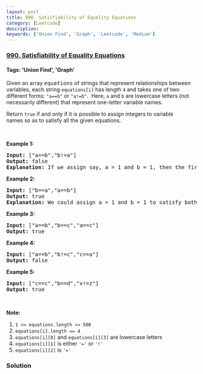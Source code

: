 ```yaml
---
layout: post
title: 990. Satisfiability of Equality Equations
category: [Leetcode]
description: 
keywords: ['Union Find', 'Graph', 'Leetcode', 'Medium']
---
```

### [990. Satisfiability of Equality Equations](https://leetcode.com/problems/satisfiability-of-equality-equations)

#### Tags: 'Union Find', 'Graph'

<div class="content__u3I1 question-content__JfgR"><div><p>Given an array <font face="monospace">equations</font> of strings that represent relationships between variables, each string <code>equations[i]</code> has length <code>4</code> and takes one of two different forms: <code>"a==b"</code> or <code>"a!=b"</code>.  Here, <code>a</code> and <code>b</code> are lowercase letters (not necessarily different) that represent one-letter variable names.</p>
<p>Return <code>true</code> if and only if it is possible to assign integers to variable names so as to satisfy all the given equations.</p>
<p> </p>
<ol>
</ol>
<div>
<p><strong>Example 1:</strong></p>
<pre><strong>Input: </strong><span id="example-input-1-1">["a==b","b!=a"]</span>
<strong>Output: </strong><span id="example-output-1">false</span>
<strong>Explanation: </strong>If we assign say, a = 1 and b = 1, then the first equation is satisfied, but not the second.  There is no way to assign the variables to satisfy both equations.
</pre>
<div>
<p><strong>Example 2:</strong></p>
<pre><strong>Input: </strong><span id="example-input-2-1">["b==a","a==b"]</span>
<strong>Output: </strong><span id="example-output-2">true</span>
<strong>Explanation: </strong>We could assign a = 1 and b = 1 to satisfy both equations.
</pre>
<div>
<p><strong>Example 3:</strong></p>
<pre><strong>Input: </strong><span id="example-input-3-1">["a==b","b==c","a==c"]</span>
<strong>Output: </strong><span id="example-output-3">true</span>
</pre>
<div>
<p><strong>Example 4:</strong></p>
<pre><strong>Input: </strong><span id="example-input-4-1">["a==b","b!=c","c==a"]</span>
<strong>Output: </strong><span id="example-output-4">false</span>
</pre>
<div>
<p><strong>Example 5:</strong></p>
<pre><strong>Input: </strong><span id="example-input-5-1">["c==c","b==d","x!=z"]</span>
<strong>Output: </strong><span id="example-output-5">true</span>
</pre>
<p> </p>
<p><strong>Note:</strong></p>
<ol>
<li><code>1 &lt;= equations.length &lt;= 500</code></li>
<li><code>equations[i].length == 4</code></li>
<li><code>equations[i][0]</code> and <code>equations[i][3]</code> are lowercase letters</li>
<li><code>equations[i][1]</code> is either <code>'='</code> or <code>'!'</code></li>
<li><code>equations[i][2]</code> is <code>'='</code></li>
</ol>
</div>
</div>
</div>
</div>
</div>
</div></div>

### Solution
